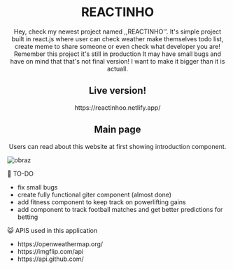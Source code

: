 <h1 align="center">REACTINHO</h1>
<p align="center">Hey, check my newest project named ,,REACTINHO''. It's simple project built in react.js where user can check weather make themselves todo list, create meme to share someone or even check what developer you are! Remember this project it's still in production It may have small bugs and have on mind that that's not final version! I want to make it bigger than it is actuall.</p>






<h2 align="center">Live version!</h2>
<p align="center">https://reactinhoo.netlify.app/</p>





<h2 align="center">Main page</h2>


<p align="center">Users can read about this website at first showing introduction component.</p>

![obraz](https://user-images.githubusercontent.com/102172769/222213201-da56b7f5-d7d1-4db6-894f-b7ae633a6795.png)


:construction_worker: TO-DO
- fix small bugs
- create fully functional giter component (almost done) 
- add fitness component to keep track on powerlifting gains
- add component to track football matches and get better predictions for betting


:smiley_cat: APIS used in this application
<ul>
  <li>https://openweathermap.org/</li>
<li>https://imgflip.com/api</li>
<li>https://api.github.com/</li>
</ul>
